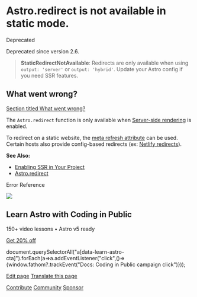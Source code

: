 Astro.redirect is not available in static mode.
===============================================

Deprecated

Deprecated since version 2.6.

> **StaticRedirectNotAvailable**: Redirects are only available when using `output: 'server'` or `output: 'hybrid'`. Update your Astro config if you need SSR features.

What went wrong?
----------------

[Section titled What went wrong?](#what-went-wrong)

The `Astro.redirect` function is only available when [Server-side rendering](/en/guides/on-demand-rendering/) is enabled.

To redirect on a static website, the [meta refresh attribute](https://developer.mozilla.org/en-US/docs/Web/HTML/Element/meta) can be used. Certain hosts also provide config-based redirects (ex: [Netlify redirects](https://docs.netlify.com/routing/redirects/)).

**See Also:**

*   [Enabling SSR in Your Project](/en/guides/on-demand-rendering/)
*   [Astro.redirect](/en/reference/api-reference/#redirect)

Error Reference

![](/_astro/CodingInPublic.DpaYu7Qd_5sx41.webp)

Learn Astro with **Coding in Public**
-------------------------------------

150+ video lessons • Astro v5 ready

[Get 20% off](https://learnastro.dev?code=ASTRO_PROMO)

document.querySelectorAll("a\[data-learn-astro-cta\]").forEach(a=>a.addEventListener("click",()=>{window.fathom?.trackEvent("Docs: Coding in Public campaign click")}));

[Edit page](https://github.com/withastro/astro/blob/main/packages/astro/src/core/errors/errors-data.ts) [Translate this page](https://contribute.docs.astro.build/guides/i18n/)

[Contribute](/en/contribute/) [Community](https://astro.build/chat) [Sponsor](https://opencollective.com/astrodotbuild)

